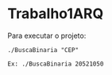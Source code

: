 # Trabalho1ARQ

Para executar o projeto:

    ./BuscaBinaria "CEP"
    
    Ex: ./BuscaBinaria 20521050
    
